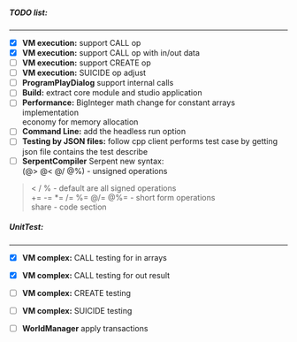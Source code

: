 

##### TODO list:
----------------

- [x] **VM execution:** support CALL op   
- [x] **VM execution:** support CALL op with in/out data   
- [ ] **VM execution:** support CREATE op
- [ ] **VM execution:** SUICIDE op adjust
- [ ] **ProgramPlayDialog** support internal calls
- [ ] **Build:** extract core module and studio application
- [ ] **Performance:** BigInteger math change for constant arrays implementation   
economy for memory allocation
- [ ] **Command Line:** add the headless run option   
- [ ] **Testing by JSON files:** follow cpp client performs test case by getting json file contains the test describe
- [ ] **SerpentCompiler** Serpent new syntax:   
(@> @< @/ @%) - unsigned operations   
 > < / % - default are all signed operations   
+= -= *= /= %= @/= @%= - short form operations      
share - code section
    


##### UnitTest:   
----------------

- [x] **VM complex:** CALL testing for in arrays
- [x] **VM complex:** CALL testing for out result
- [ ] **VM complex:** CREATE testing 
- [ ] **VM complex:** SUICIDE testing
- [ ] **WorldManager** apply transactions

